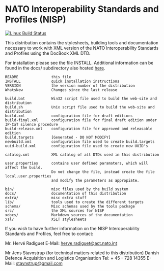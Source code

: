 

# NATO Interoperability Standards and Profiles (NISP)

[![Linux Build Status](https://travis-ci.org/stavnstrup/nisp-tools.svg?branch=master)](https://travis-ci.org/stavnstrup/nisp-tools)

This distribution contains the stylesheets, building tools and
documentation necessary to work with XML version of the NATO
Interoperability Standards and Profiles using the DocBook XML DTD.

For installation please see the file INSTALL. Additional information
can be found in the docs/ subdirectory also hosted [here](https://stavnstrup.github.io/nisp-tools/).


```
README               this file
INSTALL              quick installation instructions
VERSION              the version number of the distribution
WhatsNew             Changes since the last release

build.bat            Win32 script file used to build the web-site and distribution
build.sh             Unix script file used to build the web-site and distribution
build.xml            configuration file for draft editions
build-final.xml      configuration file for final draft edition under IP-CaT silence procedure
build-release.xml    configuration file for approved and releasable edition
build.targets        [Generated - DO NOT MODIFY]
newbuild.xml         configuration file used to create build.targets
uuid-build.xml       configuration file used to create new UUID's

catalog.xml          XML catalog of all DTDs used in this distribution

user.properties      contains user defined paramaters, which will affect the build.
                     Do not change the file, instead create the file local.user.properties
                     and modify the parameters as appropiate.

bin/                 misc files used by the build system
docs/                documentation of this distribution
extra/               misc extra stuff
lib/                 tools used to create the different targets
schema/              Misc schemas used by the tools package
src/                 the XML sources for NISP
xdocs/               Markdown sources of the documentation
xsl/                 XSLT stylesheets
```


If you wish to have further information on the NISP Interoperability
Standards and Profiles, feel free to contact:

Mr. Hervé Radiguet
E-Mail: herve.radiguet@act.nato.int


Mr Jens Stavnstrup (for technical matters related to this distribution)
Danish Defence Acquisition and Logistics Organisation
Tel: + 45 - 728 14355
E-Mail: stavnstrup@gmail.com
